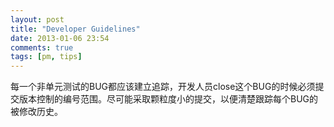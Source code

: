 ```yaml
---
layout: post
title: "Developer Guidelines"
date: 2013-01-06 23:54
comments: true
tags: [pm, tips]
---
```


每一个非单元测试的BUG都应该建立追踪，开发人员close这个BUG的时候必须提交版本控制的编号范围。尽可能采取颗粒度小的提交，以便清楚跟踪每个BUG的被修改历史。
